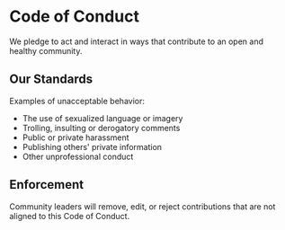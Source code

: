 # Code of Conduct

We pledge to act and interact in ways that contribute to an open and healthy community.

## Our Standards

Examples of unacceptable behavior:

* The use of sexualized language or imagery
* Trolling, insulting or derogatory comments
* Public or private harassment
* Publishing others' private information
* Other unprofessional conduct

## Enforcement

Community leaders will remove, edit, or reject
contributions that are not aligned to this Code of Conduct.

